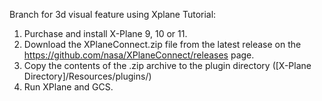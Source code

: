 Branch for 3d visual feature using Xplane
Tutorial:
1. Purchase and install X-Plane 9, 10 or 11.
2. Download the XPlaneConnect.zip file from the latest release on the https://github.com/nasa/XPlaneConnect/releases page.
3. Copy the contents of the .zip archive to the plugin directory ([X-Plane Directory]/Resources/plugins/)
4. Run XPlane and GCS.
